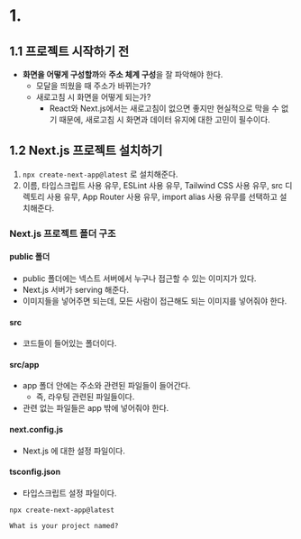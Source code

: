 # 1.
## 1.1 프로젝트 시작하기 전
- **화면을 어떻게 구성할까**와 **주소 체계 구성**을 잘 파악해야 한다.
	- 모달을 띄웠을 때 주소가 바뀌는가?
	- 새로고침 시 화면을 어떻게 되는가?
		- React와 Next.js에서는 새로고침이 없으면 좋지만 현실적으로 막을 수 없기 때문에, 새로고침 시 화면과 데이터 유지에 대한 고민이 필수이다.

## 1.2 Next.js 프로젝트 설치하기
1. `npx create-next-app@latest` 로 설치해준다.
2. 이름, 타입스크립트 사용 유무, ESLint 사용 유무, Tailwind CSS 사용 유무, src 디렉토리 사용 유무, App Router 사용 유무, import alias 사용 유무를 선택하고 설치해준다.

### Next.js 프로젝트 폴더 구조
#### public 폴더
- public 폴더에는 넥스트 서버에서 누구나 접근할 수 있는 이미지가 있다.
- Next.js 서버가 serving 해준다.
- 이미지들을 넣어주면 되는데, 모든 사람이 접근해도 되는 이미지를 넣어줘야 한다.

#### src
- 코드들이 들어있는 폴더이다.

#### src/app
- app 폴더 안에는 주소와 관련된 파일들이 들어간다.
	- 즉, 라우팅 관련된 파일들이다.
- 관련 없는 파일들은 app 밖에 넣어줘야 한다.

#### next.config.js
- Next.js 에 대한 설정 파일이다.

#### tsconfig.json
- 타입스크립트 설정 파일이다.


```shell
npx create-next-app@latest

What is your project named?

```